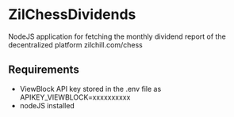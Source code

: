 # ZilChessDividends
NodeJS application for fetching the monthly dividend report of the decentralized platform zilchill.com/chess

## Requirements
* ViewBlock API key stored in the .env file as APIKEY_VIEWBLOCK=xxxxxxxxxx
* nodeJS installed

